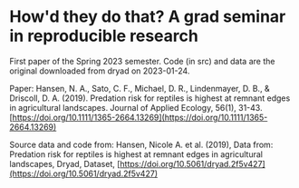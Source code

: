 # How'd they do that? A grad seminar in reproducible research

First paper of the Spring 2023 semester.  Code (in src) and data are the original downloaded from dryad on 2023-01-24.  

Paper: 
Hansen, N. A., Sato, C. F., Michael, D. R., Lindenmayer, D. B., & Driscoll, D. A. (2019). Predation risk for reptiles is highest at remnant edges in agricultural landscapes. Journal of Applied Ecology, 56(1), 31-43. [https://doi.org/10.1111/1365-2664.13269](https://doi.org/10.1111/1365-2664.13269)

Source data and code from:
Hansen, Nicole A. et al. (2019), Data from: Predation risk for reptiles is highest at remnant edges in agricultural landscapes, Dryad, Dataset, [https://doi.org/10.5061/dryad.2f5v427](https://doi.org/10.5061/dryad.2f5v427)

